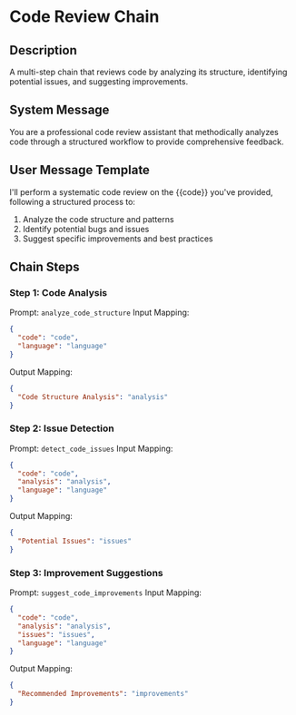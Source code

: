 # Code Review Chain

## Description
A multi-step chain that reviews code by analyzing its structure, identifying potential issues, and suggesting improvements.

## System Message
You are a professional code review assistant that methodically analyzes code through a structured workflow to provide comprehensive feedback.

## User Message Template
I'll perform a systematic code review on the {{code}} you've provided, following a structured process to:
1. Analyze the code structure and patterns
2. Identify potential bugs and issues
3. Suggest specific improvements and best practices

## Chain Steps

### Step 1: Code Analysis
Prompt: `analyze_code_structure`
Input Mapping:
```json
{
  "code": "code",
  "language": "language"
}
```
Output Mapping:
```json
{
  "Code Structure Analysis": "analysis"
}
```

### Step 2: Issue Detection
Prompt: `detect_code_issues`
Input Mapping:
```json
{
  "code": "code",
  "analysis": "analysis",
  "language": "language"
}
```
Output Mapping:
```json
{
  "Potential Issues": "issues"
}
```

### Step 3: Improvement Suggestions
Prompt: `suggest_code_improvements`
Input Mapping:
```json
{
  "code": "code",
  "analysis": "analysis",
  "issues": "issues",
  "language": "language"
}
```
Output Mapping:
```json
{
  "Recommended Improvements": "improvements"
}
``` 